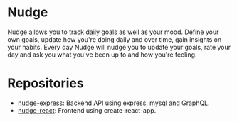 # Nudge

Nudge allows you to track daily goals as well as your mood. Define your own goals, update how you're doing daily and over time, gain insights on your habits. Every day Nudge will nudge you to update your goals, rate your day and ask you what you've been up to and how you're feeling.

# Repositories

* [nudge-express](https://github.com/gabz75/nudge-express): Backend API using express, mysql and GraphQL.
* [nudge-react](https://github.com/gabz75/nudge-react): Frontend using create-react-app.
